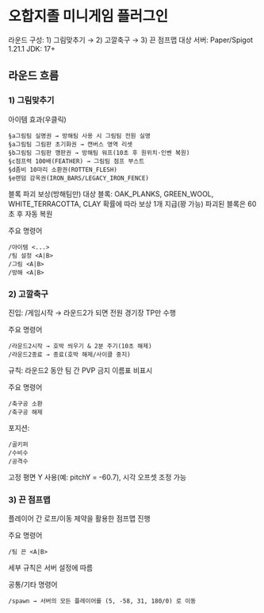 # 오합지졸 미니게임 플러그인

라운드 구성: 1) 그림맞추기 → 2) 고깔축구 → 3) 끈 점프맵
대상 서버: Paper/Spigot 1.21.1
JDK: 17+

## 라운드 흐름
### 1) 그림맞추기
아이템 효과(우클릭)

```
§a그림팀 실명권 → 방해팀 사용 시 그림팀 전원 실명
§a그림팀 그림판 초기화권 → 캔버스 영역 리셋
§b그림팀 그림판 깽판권 → 방해팀 워프(10초 후 원위치·인벤 복원)
§c점프력 100배(FEATHER) → 그림팀 점프 부스트
§d좀비 10마리 소환권(ROTTEN_FLESH)
§e랜덤 감옥권(IRON_BARS/LEGACY_IRON_FENCE)
```

블록 파괴 보상(방해팀만)
대상 블록: OAK_PLANKS, GREEN_WOOL, WHITE_TERRACOTTA, CLAY
확률에 따라 보상 1개 지급(꽝 가능)
파괴된 블록은 60초 후 자동 복원

주요 명령어
```
/아이템 <...>
/팀 설정 <A|B>
/그림 <A|B>
/방해 <A|B>
```

### 2) 고깔축구
진입: /게임시작 → 라운드2가 되면 전원 경기장 TP만 수행

주요 명령어
```
/라운드2시작 → 호박 씌우기 & 2분 주기(10초 해제)
/라운드2종료 → 종료(호박 해제/사이클 중지)
```

규칙:
라운드2 동안 팀 간 PVP 금지
이름표 비표시

주요 명령어
```
/축구공 소환
/축구공 해제
```

포지션:
```
/골키퍼 
/수비수 
/공격수
```

고정 평면 Y 사용(예: pitchY = -60.7), 시각 오프셋 조정 가능

### 3) 끈 점프맵
플레이어 간 로프/이동 제약을 활용한 점프맵 진행

주요 명령어
```
/팀 끈 <A|B>
```

세부 규칙은 서버 설정에 따름

공통/기타 명령어
```
/spawn → 서버의 모든 플레이어를 (5, -58, 31, 180/0) 로 이동
```
